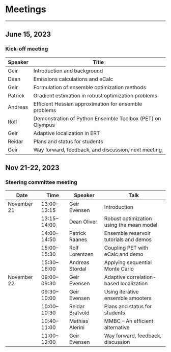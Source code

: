 # Meetings
---

## June 15, 2023

### Kick-off meeting

| Speaker    | Title                                                  |
|------------|--------------------------------------------------------|
| Geir       | Introduction and background                            |
| Dean       | Emissions calculations and eCalc                        |
| Geir       | Formulation of ensemble optimization methods            |
| Patrick    | Gradient estimation in robust optimization problems     |
| Andreas    | Efficient Hessian approximation for ensemble problems  |
| Rolf       | Demonstration of Python Ensemble Toolbox (PET) on Olympus|
| Geir       | Adaptive localization in ERT                            |
| Reidar     | Plans and status for students                           |
| Geir       | Way forward, feedback, and discussion, next meeting     |

## Nov 21-22, 2023

### Steering committee meeting

| Date         | Time       | Speaker | Talk                                          |
|--------------|------------|---------|----------------------------------------------|
| November 21  | 13:00–13:15| Geir Evensen | Introduction                              |
|              | 13:15–14:00| Dean Oliver | Robust optimization using the mean model    |
|              | 14:00–14:50| Patrick Raanes | Ensemble reservoir tutorials and demos  |
|              | 15:00–15:30| Rolf Lorentzen | Coupling PET with eCalc and demo       |
|              | 15:30–16:00| Andreas Stordal | Applying sequential Monte Carlo       |
| November 22  | 09:00–09:30| Geir Evensen | Adaptive correlation-based localization  |
|              | 09:30–10:00| Geir Evensen | Using iterative ensemble smooters         |
|              | 10:00–10:30| Reidar Bratvold | Plans and status for students          |
|              | 10:40–11:00| Mathias Alerini | MMBC – An efficient alternative       |
|              | 11:00–12:00| Geir Evensen | Way forward, feedback, discussion         |
